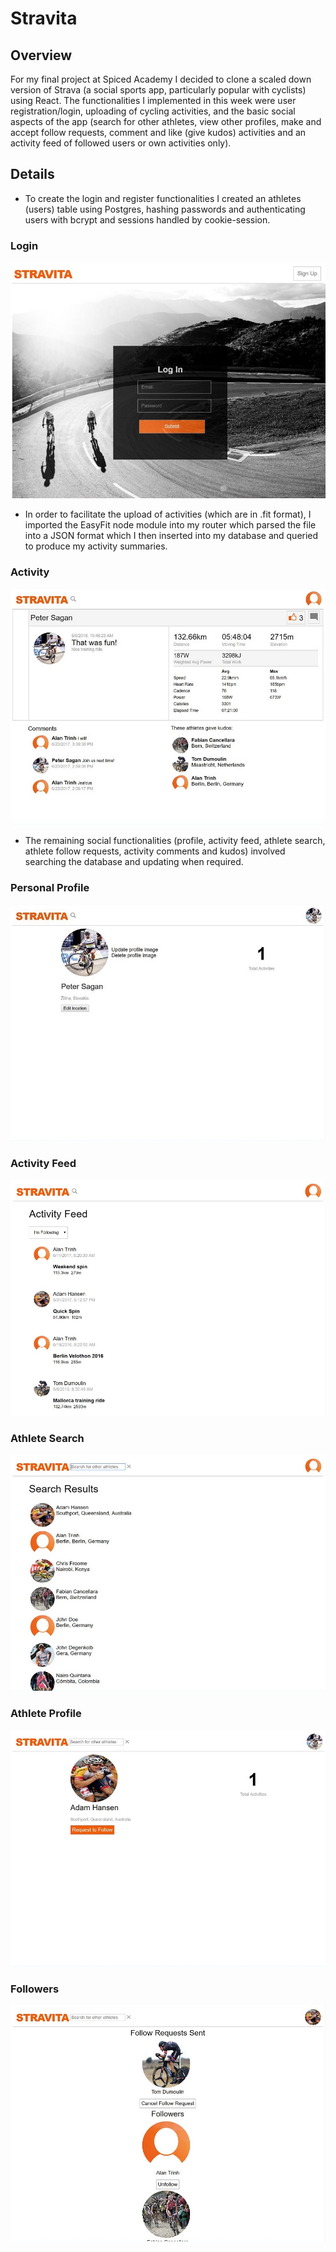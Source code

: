 
# Stravita

## Overview
For my final project at Spiced Academy I decided to clone a scaled down version of Strava (a social sports app, particularly popular with cyclists) using React.  The functionalities I implemented in this week were user registration/login, uploading of cycling activities, and the basic social aspects of the app (search for other athletes, view other profiles, make and accept follow requests, comment and like (give kudos) activities and an activity feed of followed users or own activities only).

## Details
- To create the login and register functionalities I created an athletes (users) table using Postgres, hashing passwords and authenticating users with bcrypt and sessions handled by cookie-session.

### Login
![Alt text](/public/images/screenshots/login.jpg?raw=true "Login")

- In order to facilitate the upload of activities (which are in .fit format), I imported the EasyFit node module into my router which parsed the file into a JSON format which I then inserted into my database and queried to produce my activity summaries.

### Activity
![Alt text](/public/images/screenshots/activity.jpg?raw=true "Activity")

- The remaining social functionalities (profile, activity feed, athlete search, athlete follow requests, activity comments and kudos) involved searching the database and updating when required.

### Personal Profile
![Alt text](/public/images/screenshots/profile.jpg?raw=true "Personal Profile")

### Activity Feed
![Alt text](/public/images/screenshots/activity_feed.jpg?raw=true "Activity Feed")

### Athlete Search
![Alt text](/public/images/screenshots/athlete_search.jpg?raw=true "Athlete Search")

### Athlete Profile
![Alt text](/public/images/screenshots/athlete.jpg?raw=true "Athlete Profile")

### Followers
![Alt text](/public/images/screenshots/followers.jpg?raw=true "Followers")
